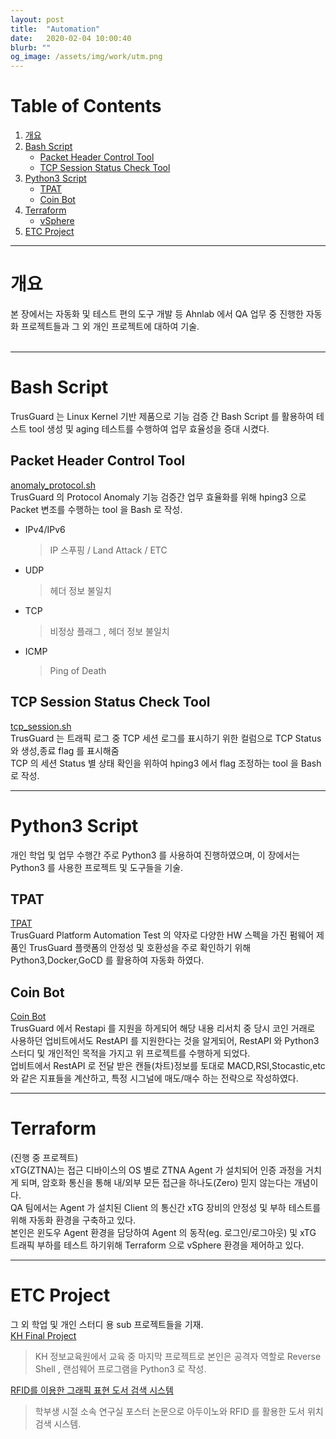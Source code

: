 ```yaml
---
layout: post
title:  "Automation"
date:   2020-02-04 10:00:40
blurb: ""
og_image: /assets/img/work/utm.png
---
```


# Table of Contents
1. [개요](#개요)
2. [Bash Script](#bash-script)
    * [Packet Header Control Tool](#packet-header-control-tool)
    * [TCP Session Status Check Tool](#tcp-session-status-check-tool)
3. [Python3 Script](#python3-script)
    * [TPAT](#tpat)
    * [Coin Bot](#coin-bot)
4. [Terraform](#terraform)
    * [vSphere](#vsphere)
5. [ETC Project](#etc-project)


---

# 개요
 본 장에서는 자동화 및 테스트 편의 도구 개발 등 Ahnlab 에서 QA 업무 중 진행한 자동화 프로젝트들과 그 외 개인 프로젝트에 대하여 기술.  
<br />

---

# Bash Script
TrusGuard 는 Linux Kernel 기반 제품으로 기능 검증 간 Bash Script 를 활용하여 테스트 tool 생성 및 aging 테스트를 수행하여 업무 효율성을 증대 시켰다.  
 
## Packet Header Control Tool
[anomaly_protocol.sh](https://github.com/MinZLIM/Minsoo_port/blob/master/script/anomaly_protocol.sh) <br />
TrusGuard 의 Protocol Anomaly 기능 검증간 업무 효율화를 위해 hping3 으로 Packet 변조를 수행하는 tool 을 Bash 로 작성. <br />
 - IPv4/IPv6  
   > IP 스푸핑 / Land Attack / ETC
 - UDP
   > 헤더 정보 불일치 
 - TCP
   > 비정상 플래그 , 헤더 정보 불일치 
 - ICMP
   > Ping of Death 


## TCP Session Status Check Tool
[tcp_session.sh](https://github.com/MinZLIM/Minsoo_port/blob/master/script/tcp_session.sh) <br />
TrusGuard 는 트래픽 로그 중 TCP 세션 로그를 표시하기 위한 컬럼으로 TCP Status 와 생성,종료 flag 를 표시해줌 <br />
TCP 의 세션 Status 별 상태 확인을 위하여 hping3 에서 flag 조정하는 tool 을 Bash 로 작성. 

---

# Python3 Script 
개인 학업 및 업무 수행간 주로 Python3 를 사용하여 진행하였으며, 이 장에서는 Python3 를 사용한 프로젝트 및 도구들을 기술. 

## TPAT
[TPAT](https://minzlim.github.io/Minsoo_port/2020/06/01/TPAT) <br />
 TrusGuard Platform Automation Test 의 약자로 다양한 HW 스펙을 가진 펌웨어 제품인 TrusGuard 플랫폼의 안정성 및 호환성을 주로 확인하기 위해 Python3,Docker,GoCD 를 활용하여 자동화 하였다. 

## Coin Bot
[Coin Bot](https://github.com/MinZLIM/minsoo_coinbot) <br />
 TrusGuard 에서 Restapi 를 지원을 하게되어 해당 내용 리서치 중 당시 코인 거래로 사용하던 업비트에서도 RestAPI 를 지원한다는 것을 알게되어, RestAPI 와 Python3 스터디 및 개인적인 목적을 가지고 위 프로젝트를 수행하게 되었다. <br />
 업비트에서 RestAPI 로 전달 받은 캔들(차트)정보를 토대로 MACD,RSI,Stocastic,etc 와 같은 지표들을 계산하고, 특정 시그널에 매도/매수 하는 전략으로 작성하였다.


---

# Terraform 
(진행 중 프로젝트) <br />
xTG(ZTNA)는 접근 디바이스의 OS 별로 ZTNA Agent 가 설치되어 인증 과정을 거치게 되며, 암호화 통신을 통해 내/외부 모든 접근을 하나도(Zero) 믿지 않는다는 개념이다. <br />
QA 팀에서는 Agent 가 설치된 Client 의 통신간 xTG 장비의 안정성 및 부하 테스트를 위해 자동화 환경을 구축하고 있다. <br />
본인은 윈도우 Agent 환경을 담당하여 Agent 의 동작(eg. 로그인/로그아웃) 및 xTG 트래픽 부하를 테스트 하기위해 Terraform 으로 vSphere 환경을 제어하고 있다. <br />

---

# ETC Project
 그 외 학업 및 개인 스터디 용 sub 프로젝트들을 기재.  <br />
 [KH Final Project](https://onedrive.live.com/edit?id=707B47AB16B1E73D!6578&resid=707B47AB16B1E73D!6578&ithint=file%2cpptx&authkey=!AEd0Hhp-JBWUM8s&wdo=2&cid=707b47ab16b1e73d) <br />
  > KH 정보교육원에서 교육 중 마지막 프로젝트로 본인은 공격자 역할로 Reverse Shell , 랜섬웨어 프로그램을 Python3 로 작성.  <br />

[RFID를 이용한 그래픽 표현 도서 검색 시스템](https://onedrive.live.com/edit?id=707B47AB16B1E73D!10717&resid=707B47AB16B1E73D!10717&ithint=file%2cpptx&authkey=!AGElnwh3zxpQK_g&wdo=2&cid=707b47ab16b1e73d) <br />
 > 학부생 시절 소속 연구실 포스터 논문으로 아두이노와 RFID 를 활용한 도서 위치 검색 시스템.  <br />
